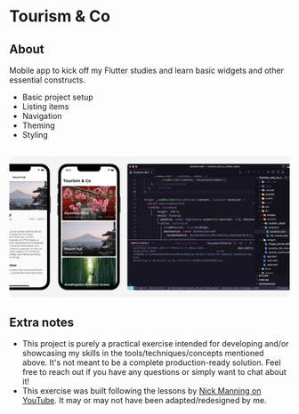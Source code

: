 # Tourism & Co

## About

Mobile app to kick off my Flutter studies and learn basic widgets and other essential constructs.

- Basic project setup
- Listing items
- Navigation
- Theming
- Styling

<br>

<img src="./.github/project-screenshot.png">

<br/>

## Extra notes

- This project is purely a practical exercise intended for developing and/or showcasing my skills in the tools/techniques/concepts mentioned above. It's not meant to be a complete production-ready solution. Feel free to reach out if you have any questions or simply want to chat about it!
- This exercise was built following the lessons by [Nick Manning on YouTube](https://www.youtube.com/playlist?list=PL__UlMMmv_ryxZun7zAdI8KWufcYLXA-_). It may or may not have been adapted/redesigned by me.
